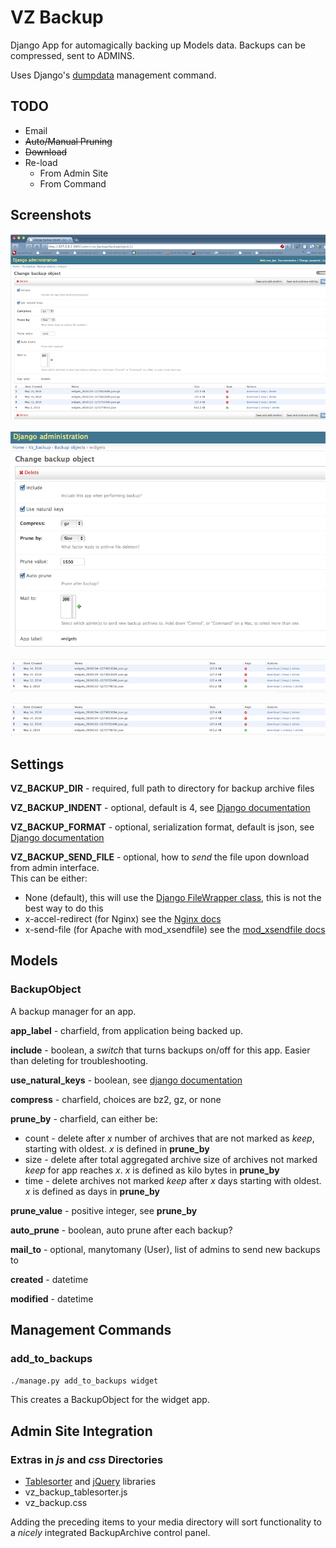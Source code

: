 VZ Backup
=========

Django App for automagically backing up Models data.  Backups can be compressed, sent to ADMINS.

Uses Django's [dumpdata](http://docs.djangoproject.com/en/dev/ref/django-admin/#dumpdata-appname-appname-appname-model 'dumpdata docs') management command.

TODO
----

* Email
* <del>Auto/Manual Pruning</del>
* <del>Download</del>
* Re-load 
    * From Admin Site
    * From Command

Screenshots
-----------

![admin integration](http://github.com/jobscry/vz-backup/raw/master/screenshots/admin.png "admin integration")


![admin detail 01](http://github.com/jobscry/vz-backup/raw/master/screenshots/admin-detail01.png "admin detail 01")


![admin detail 02](http://github.com/jobscry/vz-backup/raw/master/screenshots/admin-detail02.png "admin detail 02")


![admin detail 03](http://github.com/jobscry/vz-backup/raw/master/screenshots/admin-detail02.png "admin detail 03")

Settings
--------

**VZ_BACKUP_DIR** - required, full path to directory for backup archive files

**VZ_BACKUP_INDENT** - optional, default is 4, see [Django documentation](http://docs.djangoproject.com/en/dev/ref/django-admin/#djadminopt---indent)

**VZ_BACKUP_FORMAT** - optional, serialization format, default is json, see [Django documentation](http://docs.djangoproject.com/en/dev/topics/serialization/#id1)

**VZ_BACKUP_SEND_FILE** - optional, how to *send* the file upon download from admin interface.  
This can be either:

* None (default), this will use the [Django FileWrapper class](http://code.djangoproject.com/browser/django/trunk/django/core/servers/basehttp.py#L32), 
this is not the best way to do this
* x-accel-redirect (for Nginx) see the [Nginx docs](http://wiki.nginx.org/NginxXSendfile)
* x-send-file (for Apache with mod_xsendfile) see the 
[mod_xsendfile docs](http://tn123.ath.cx/mod_xsendfile/)


Models
------

### BackupObject


A backup manager for an app.

**app_label** - charfield, from application being backed up.

**include** - boolean, a *switch* that turns backups on/off for this app.  Easier than deleting for troubleshooting.

**use_natural_keys** - boolean, see [django documentation](http://docs.djangoproject.com/en/dev/ref/django-admin/#djadminopt---natural)

**compress** - charfield, choices are bz2, gz, or none

**prune_by** - charfield, can either be:

* count - delete after *x* number of archives that are not marked as *keep*, starting with oldest.  *x* is defined in **prune_by** 
* size - delete after total aggregated archive size of archives not marked *keep* for app reaches *x*.  *x* is defined as kilo bytes in **prune_by**
* time - delete archives not marked *keep* after *x* days starting with oldest. *x* is defined as days in **prune_by** 

**prune_value** - positive integer, see **prune_by**

**auto_prune** - boolean, auto prune after each backup?

**mail_to** - optional, manytomany (User), list of admins to send new backups to

**created** - datetime

**modified** - datetime


Management Commands
-------------------

### add_to_backups


`./manage.py add_to_backups widget`

This creates a BackupObject for the widget app.

Admin Site Integration
----------------------

### Extras in *js* and *css* Directories

* [Tablesorter](http://tablesorter.com/) and [jQuery](http://jquery.com) libraries
* vz_backup_tablesorter.js 
* vz_backup.css 

Adding the preceding items to your media directory will sort functionality to a *nicely* integrated BackupArchive control 
panel.